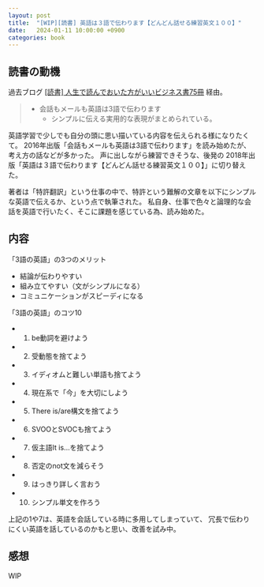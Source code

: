```yaml
---
layout: post
title:  "[WIP][読書] 英語は３語で伝わります【どんどん話せる練習英文１００】"
date:   2024-01-11 10:00:00 +0900
categories: book
---
```


## 読書の動機
過去ブログ [[読書] 人生で読んでおいた方がいいビジネス書75冊](https://kinkinkon1009.github.io/memo/book/2024/01/07/75-business-books-we-should-read.html) 経由。
> - 会話もメールも英語は3語で伝わります
>   - シンプルに伝える実用的な表現がまとめられている。

英語学習で少しでも自分の頭に思い描いている内容を伝えられる様になりたくて。
2016年出版「会話もメールも英語は3語で伝わります」を読み始めたが、考え方の話などが多かった。
声に出しながら練習できそうな、後発の
2018年出版「英語は３語で伝わります【どんどん話せる練習英文１００】」に切り替えた。

著者は「特許翻訳」という仕事の中で、特許という難解の文章を以下にシンプルな英語で伝えるか、という点で執筆された。
私自身、仕事で色々と論理的な会話を英語で行いたく、そこに課題を感じている為、読み始めた。

## 内容
「3語の英語」の3つのメリット
- 結論が伝わりやすい
- 組み立てやすい（文がシンプルになる）
- コミュニケーションがスピーディになる

「3語の英語」のコツ10
- 1. be動詞を避けよう
- 2. 受動態を捨てよう
- 3. イディオムと難しい単語も捨てよう
- 4. 現在系で「今」を大切にしよう
- 5. There is/are構文を捨てよう
- 6. SVOOとSVOCも捨てよう
- 7. 仮主語It is...を捨てよう
- 8. 否定のnot文を減らそう
- 9. はっきり詳しく言おう
- 10. シンプル単文を作ろう

上記の1や7は、英語を会話している時に多用してしまっていて、
冗長で伝わりにくい英語を話しているのかもと思い、改善を試み中。

## 感想
WIP
